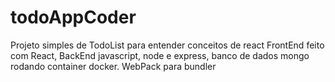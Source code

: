 # todoAppCoder
Projeto simples de TodoList para entender conceitos de react
FrontEnd feito com React, BackEnd javascript, node e express, banco de dados mongo rodando container docker. 
WebPack para bundler
